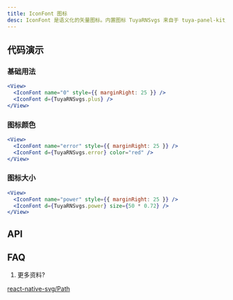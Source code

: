 ```yaml
---
title: IconFont 图标
desc: IconFont 是语义化的矢量图标。内置图标 TuyaRNSvgs 来自于 tuya-panel-kit/src/components/iconfont/svg/defaultSvg。
---
```


## 代码演示

### 基础用法

```jsx
<View>
  <IconFont name="0" style={{ marginRight: 25 }} />
  <IconFont d={TuyaRNSvgs.plus} />
</View>
```

### 图标颜色

```jsx
<View>
  <IconFont name="error" style={{ marginRight: 25 }} />
  <IconFont d={TuyaRNSvgs.error} color="red" />
</View>
```

### 图标大小

```jsx
<View>
  <IconFont name="power" style={{ marginRight: 25 }} />
  <IconFont d={TuyaRNSvgs.power} size={50 * 0.72} />
</View>
```

## API

<Props name="IconFontProps"></Props>

## FAQ

1. 更多资料?

[react-native-svg/Path](https://github.com/react-native-community/react-native-svg#path)
